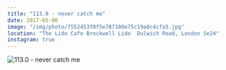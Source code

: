 ```yaml
---
title: "113.0 - never catch me"
date: 2017-05-06
image: "/img/photo/7552453f0f5e787180e75c19a0c4cfa5.jpg"
location: "The Lido Cafe Brockwell Lido  Dulwich Road, London Se24"
instagram: true
---
```


![113.0 - never catch me](/img/photo/7552453f0f5e787180e75c19a0c4cfa5.jpg)
